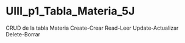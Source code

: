 # UIII_p1_Tabla_Materia_5J
CRUD  de la tabla Materia  Create-Crear  Read-Leer  Update-Actualizar  Delete-Borrar
